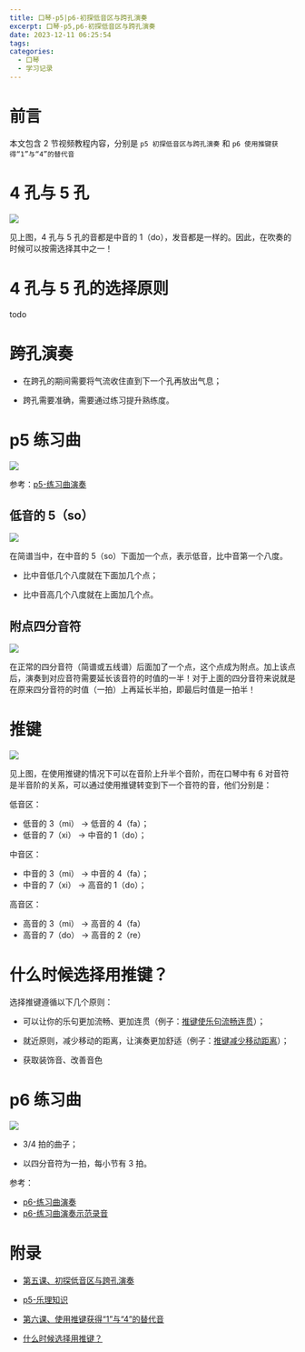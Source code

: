 ```yaml
---
title: 口琴-p5|p6-初探低音区与跨孔演奏
excerpt: 口琴-p5,p6-初探低音区与跨孔演奏
date: 2023-12-11 06:25:54
tags:
categories:
  - 口琴
  - 学习记录
---
```


# 前言

本文包含 2 节视频教程内容，分别是 `p5 初探低音区与跨孔演奏` 和 `p6 使用推键获得“1”与“4”的替代音`

# 4 孔与 5 孔

![](./口琴-p5-p6-初探低音区与跨孔演奏/2023-12-09_23-11.png)

见上图，4 孔与 5 孔的音都是中音的 1（do），发音都是一样的。因此，在吹奏的时候可以按需选择其中之一！

# 4 孔与 5 孔的选择原则

todo

# 跨孔演奏

- 在跨孔的期间需要将气流收住直到下一个孔再放出气息；

- 跨孔需要准确，需要通过练习提升熟练度。

# p5 练习曲

![](./口琴-p5-p6-初探低音区与跨孔演奏/2023-12-11_07-36.png)

参考：[p5-练习曲演奏]

## 低音的 5（so）

![](./口琴-p5-p6-初探低音区与跨孔演奏/2023-12-14_23-08.png)

在简谱当中，在中音的 5（so）下面加一个点，表示低音，比中音第一个八度。

- 比中音低几个八度就在下面加几个点；

- 比中音高几个八度就在上面加几个点。

## 附点四分音符

![](./口琴-p5-p6-初探低音区与跨孔演奏/2023-12-14_23-13.png)

在正常的四分音符（简谱或五线谱）后面加了一个点，这个点成为附点。加上该点后，演奏到对应音符需要延长该音符的时值的一半！对于上面的四分音符来说就是在原来四分音符的时值（一拍）上再延长半拍，即最后时值是一拍半！


# 推键

![](./口琴-p5-p6-初探低音区与跨孔演奏/2023-12-14_23-24.png)

见上图，在使用推键的情况下可以在音阶上升半个音阶，而在口琴中有 6 对音符是半音阶的关系，可以通过使用推键转变到下一个音符的音，他们分别是：

低音区：

- 低音的 3（mi） -> 低音的 4（fa）；
- 低音的 7（xi） -> 中音的 1（do）；

中音区：

- 中音的 3（mi） -> 中音的 4（fa）；
- 中音的 7（xi） -> 高音的 1（do）；

高音区：

- 高音的 3（mi） -> 高音的 4（fa）
- 高音的 7（do） -> 高音的 2（re）

# 什么时候选择用推键？

选择推键遵循以下几个原则：

- 可以让你的乐句更加流畅、更加连贯（例子：[推键使乐句流畅连贯]）；

- 就近原则，减少移动的距离，让演奏更加舒适（例子：[推键减少移动距离]）；

- 获取装饰音、改善音色

# p6 练习曲

![](./口琴-p5-p6-初探低音区与跨孔演奏/2023-12-15_00-26.png)

- 3/4 拍的曲子；

- 以四分音符为一拍，每小节有 3 拍。

参考：

- [p6-练习曲演奏]
- [p6-练习曲演奏示范录音](./口琴-p5-p6-初探低音区与跨孔演奏/p6-练习曲录音.aac)

# 附录

- [第五课、初探低音区与跨孔演奏]

- [p5-乐理知识]

- [第六课、使用推键获得“1”与“4”的替代音]

- [什么时候选择用推键？]

[第五课、初探低音区与跨孔演奏]:https://www.bilibili.com/video/BV1Lv41117iH?p=5
[p5-练习曲演奏]:https://www.bilibili.com/video/BV1Lv41117iH?t=304.5&p=5
[p5-乐理知识]:https://www.bilibili.com/video/BV1Lv41117iH?t=355.1&p=5
[什么时候选择用推键？]:https://www.bilibili.com/video/BV1Lv41117iH?t=88.5&p=6
[推键使乐句流畅连贯]:https://www.bilibili.com/video/BV1Lv41117iH?t=115.1&p=6
[推键减少移动距离]:https://www.bilibili.com/video/BV1Lv41117iH?t=179.0&p=6
[第六课、使用推键获得“1”与“4”的替代音]:https://www.bilibili.com/video/BV1Lv41117iH?p=6
[p6-练习曲演奏]:https://www.bilibili.com/video/BV1Lv41117iH?t=395.1&p=6
